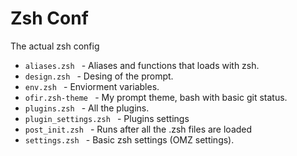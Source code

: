 # Zsh Conf
The actual zsh config

* `aliases.zsh ` - Aliases and functions that loads with zsh.
* `design.zsh ` - Desing of the prompt.
* `env.zsh ` - Enviorment variables.
* `ofir.zsh-theme ` - My prompt theme, bash with basic git status.
* `plugins.zsh ` - All the plugins.
* `plugin_settings.zsh ` - Plugins settings
* `post_init.zsh ` - Runs after all the .zsh files are loaded
* `settings.zsh ` - Basic zsh settings (OMZ settings).
